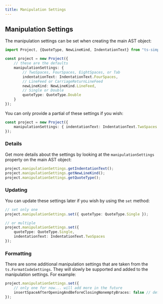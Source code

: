 ```yaml
---
title: Manipulation Settings
---
```


## Manipulation Settings

The manipulation settings can be set when creating the main AST object:

```ts
import Project, {QuoteType, NewLineKind, IndentationText} from "ts-simple-ast";

const project = new Project({
    // these are the defaults
    manipulationSettings: {
        // TwoSpaces, FourSpaces, EightSpaces, or Tab
        indentationText: IndentationText.FourSpaces,
        // LineFeed or CarriageReturnLineFeed
        newLineKind: NewLineKind.LineFeed,
        // Single or Double
        quoteType: QuoteType.Double
    }
});
```

You can only provide a partial of these settings if you wish:

```ts
const project = new Project({
    manipulationSettings: { indentationText: IndentationText.TwoSpaces }
});
```

### Details

Get more details about the settings by looking at the `manipulationSettings` property on the main AST object:

```ts
project.manipulationSettings.getIndentationText();
project.manipulationSettings.getNewLineKind();
project.manipulationSettings.getQuoteType();
```

### Updating

You can update these settings later if you wish by using the `set` method:

```ts
// set only one
project.manipulationSettings.set({ quoteType: QuoteType.Single });

// or multiple
project.manipulationSettings.set({
    quoteType: QuoteType.Single,
    indentationText: IndentationText.TwoSpaces
});
```

### Formatting

There are some additional manipulation settings that are taken from the `ts.FormatCodeSettings`.
They will slowly be supported and added to the manipulation settings. For example:

```ts
project.manipulationSettings.set({
    // only one for now... will add more in the future
    insertSpaceAfterOpeningAndBeforeClosingNonemptyBraces: false // default: true
});
```
